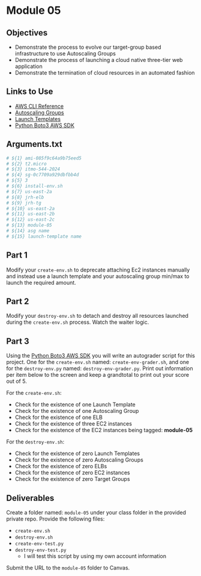 # Module 05

## Objectives

* Demonstrate the process to evolve our target-group based infrastructure to use Autoscaling Groups
* Demonstrate the process of launching a cloud native three-tier web application
* Demonstrate the termination of cloud resources in an automated fashion

## Links to Use

* [AWS CLI Reference](https://awscli.amazonaws.com/v2/documentation/api/latest/reference/index.html "webpage aws cli sdk")
* [Autoscaling Groups](https://awscli.amazonaws.com/v2/documentation/api/latest/reference/autoscaling/index.html "autoscaling groups")
* [Launch Templates](https://awscli.amazonaws.com/v2/documentation/api/latest/reference/ec2/create-launch-template.html "Create Launch Templates")
* [Python Boto3 AWS SDK](https://boto3.amazonaws.com/v1/documentation/api/latest/index.html "Python Boto3 AWS SDK")

## Arguments.txt

```bash
# ${1} ami-085f9c64a9b75eed5
# ${2} t2.micro
# ${3} itmo-544-2024
# ${4} sg-0c7709a929dbfbb4d
# ${5} 3
# ${6} install-env.sh
# ${7} us-east-2a
# ${8} jrh-elb
# ${9} jrh-tg
# ${10} us-east-2a
# ${11} us-east-2b
# ${12} us-east-2c
# ${13} module-05
# ${14} asg name
# ${15} launch-template name
```

## Part 1

Modify your `create-env.sh` to deprecate attaching Ec2 instances manually and instead use a launch template and your autoscaling group min/max to launch the required amount.

## Part 2

Modify your `destroy-env.sh` to detach and destroy all resources launched during the `create-env.sh` process. Watch the waiter logic.

## Part 3

Using the [Python Boto3 AWS SDK](https://boto3.amazonaws.com/v1/documentation/api/latest/index.html "Python Boto3 AWS SDK") you will write an autograder script for this project. One for the `create-env.sh` named: `create-env-grader.sh`, and one for the `destroy-env.py` named: `destroy-env-grader.py`. Print out information per item below to the screen and keep a grandtotal to print out your score out of 5.

For the `create-env.sh`:

* Check for the existence of one Launch Template
* Check for the existence of one Autoscaling Group
* Check for the existence of one ELB
* Check for the existence of three EC2 instances
* Check for the existence of the EC2 instances being tagged: **module-05**

For the `destroy-env.sh`:

* Check for the existence of zero Launch Templates
* Check for the existence of zero Autoscaling Groups
* Check for the existence of zero ELBs
* Check for the existence of zero EC2 instances
* Check for the existence of zero Target Groups

## Deliverables

Create a folder named: `module-05` under your class folder in the provided private repo. Provide the following files:

* `create-env.sh`
* `destroy-env.sh`
* `create-env-test.py`
* `destroy-env-test.py`
  * I will test this script by using my own account information

Submit the URL to the `module-05` folder to Canvas.
